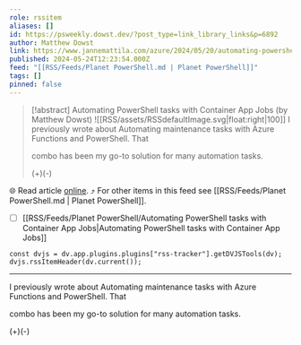 ```yaml
---
role: rssitem
aliases: []
id: https://psweekly.dowst.dev/?post_type=link_library_links&p=6892
author: Matthew Dowst
link: https://www.jannemattila.com/azure/2024/05/20/automating-powershell-tasks-with-container-apps.html
published: 2024-05-24T12:23:54.000Z
feed: "[[RSS/Feeds/Planet PowerShell.md | Planet PowerShell]]"
tags: []
pinned: false
---
```


> [!abstract] Automating PowerShell tasks with Container App Jobs (by Matthew Dowst)
> ![[RSS/assets/RSSdefaultImage.svg|float:right|100]] I previously wrote about Automating maintenance tasks with Azure Functions and PowerShell. That
> 
> combo has been my go-to solution for many automation tasks.
> 
> (+)(-)

🌐 Read article [online](https://www.jannemattila.com/azure/2024/05/20/automating-powershell-tasks-with-container-apps.html). ⤴ For other items in this feed see [[RSS/Feeds/Planet PowerShell.md | Planet PowerShell]].

- [ ] [[RSS/Feeds/Planet PowerShell/Automating PowerShell tasks with Container App Jobs|Automating PowerShell tasks with Container App Jobs]]

~~~dataviewjs
const dvjs = dv.app.plugins.plugins["rss-tracker"].getDVJSTools(dv);
dvjs.rssItemHeader(dv.current());
~~~

- - -

I previously wrote about Automating maintenance tasks with Azure Functions and PowerShell. That

combo has been my go-to solution for many automation tasks.

(+)(-)
